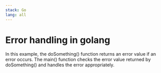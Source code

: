 ```yaml
---
stack: Go
lang: all
---
```


# Error handling in golang
In this example, the doSomething() function returns an error value if an error occurs. The main() function checks the error value returned by doSomething() and handles the error appropriately.